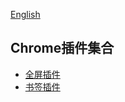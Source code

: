 [English](./README_EN.md)
## Chrome插件集合

- [全屏插件](./chrome-plugin-fullscreen/)
- [书签插件](./chrome-plugin-mark/)